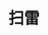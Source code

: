 <!DOCTYPE html>
<html lang="zh">
<head>
  <meta charset="UTF-8">
  <title>扫雷游戏</title>
  <style>
    body {
      font-family: Arial, sans-serif;
      text-align: center;
    }
    h1 {
      margin-top: 20px;
    }
    #board {
      display: grid;
      grid-template-columns: repeat(10, 30px);
      grid-template-rows: repeat(10, 30px);
      margin: 20px auto;
      width: max-content;
      user-select: none;
    }
    .cell {
      width: 30px;
      height: 30px;
      border: 1px solid #888;
      line-height: 30px;
      text-align: center;
      font-size: 16px;
      background-color: #ccc;
      cursor: pointer;
    }
    .cell.revealed {
      background-color: #eee;
      cursor: default;
    }
    .cell.bomb {
      background-color: red;
      color: white;
    }
    .cell.flagged {
      background-color: yellow;
    }
  </style>
</head>
<body>
  <h1>扫雷</h1>
  <div id="board"></div>
  <script>
    const boardSize = 10;
    const bombCount = 10;
    const board = document.getElementById("board");
    let cells = [];

    function createBoard() {
      // 初始化
      cells = [];
      board.innerHTML = "";

      // 创建所有格子对象
      for (let i = 0; i < boardSize; i++) {
        cells[i] = [];
        for (let j = 0; j < boardSize; j++) {
          const cell = document.createElement("div");
          cell.classList.add("cell");
          cell.dataset.row = i;
          cell.dataset.col = j;
          board.appendChild(cell);
          cells[i][j] = {
            element: cell,
            hasBomb: false,
            revealed: false,
            flagged: false,
            adjacentBombs: 0,
          };

          // 左键点击
          cell.addEventListener("click", () => handleClick(i, j));
          // 右键标记
          cell.addEventListener("contextmenu", (e) => {
            e.preventDefault();
            handleFlag(i, j);
          });
        }
      }

      placeBombs();
      countAdjacentBombs();
    }

    function placeBombs() {
      let bombsPlaced = 0;
      while (bombsPlaced < bombCount) {
        let row = Math.floor(Math.random() * boardSize);
        let col = Math.floor(Math.random() * boardSize);
        if (!cells[row][col].hasBomb) {
          cells[row][col].hasBomb = true;
          bombsPlaced++;
        }
      }
    }

    function countAdjacentBombs() {
      for (let i = 0; i < boardSize; i++) {
        for (let j = 0; j < boardSize; j++) {
          let count = 0;
          for (let dx = -1; dx <= 1; dx++) {
            for (let dy = -1; dy <= 1; dy++) {
              if (
                i + dx >= 0 && i + dx < boardSize &&
                j + dy >= 0 && j + dy < boardSize &&
                cells[i + dx][j + dy].hasBomb
              ) {
                count++;
              }
            }
          }
          cells[i][j].adjacentBombs = count;
        }
      }
    }

    function handleClick(row, col) {
      const cell = cells[row][col];
      if (cell.revealed || cell.flagged) return;

      cell.revealed = true;
      cell.element.classList.add("revealed");

      if (cell.hasBomb) {
        cell.element.classList.add("bomb");
        cell.element.textContent = "💣";
        revealAll();
        alert("💥 游戏结束！");
      } else if (cell.adjacentBombs > 0) {
        cell.element.textContent = cell.adjacentBombs;
      } else {
        // 自动展开周围区域
        for (let dx = -1; dx <= 1; dx++) {
          for (let dy = -1; dy <= 1; dy++) {
            let newRow = row + dx;
            let newCol = col + dy;
            if (
              newRow >= 0 && newRow < boardSize &&
              newCol >= 0 && newCol < boardSize
            ) {
              handleClick(newRow, newCol);
            }
          }
        }
      }
    }

    function handleFlag(row, col) {
      const cell = cells[row][col];
      if (cell.revealed) return;
      cell.flagged = !cell.flagged;
      cell.element.classList.toggle("flagged");
      cell.element.textContent = cell.flagged ? "🚩" : "";
    }

    function revealAll() {
      for (let i = 0; i < boardSize; i++) {
        for (let j = 0; j < boardSize; j++) {
          const cell = cells[i][j];
          if (!cell.revealed) {
            cell.revealed = true;
            cell.element.classList.add("revealed");
            if (cell.hasBomb) {
              cell.element.textContent = "💣";
              cell.element.classList.add("bomb");
            } else if (cell.adjacentBombs > 0) {
              cell.element.textContent = cell.adjacentBombs;
            }
          }
        }
      }
    }

    createBoard();
  </script>
</body>
</html>

